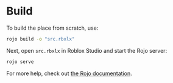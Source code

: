 # Build
To build the place from scratch, use:

```bash
rojo build -o "src.rbxlx"
```

Next, open `src.rbxlx` in Roblox Studio and start the Rojo server:

```bash
rojo serve
```

For more help, check out [the Rojo documentation](https://rojo.space/docs).